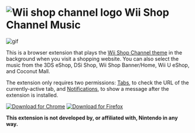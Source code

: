 # ![Wii shop channel logo](https://raw.githubusercontent.com/corbindavenport/wii-shop-extension/master/img/icon48.png) Wii Shop Channel Music

![gif](https://user-images.githubusercontent.com/42038239/152281142-e85c6313-b506-4bce-8d16-c82f9151892f.gif)


This is a browser extension that plays the [Wii Shop Channel theme](https://www.youtube.com/watch?v=yyjUmv1gJEg) in the background when you visit a shopping website. You can also select the music from the 3DS eShop, DSi Shop, Wii Shop Banner/Home, Wii U eShop, and Coconut Mall.

The extension only requires two permissions: [Tabs](https://developer.mozilla.org/en-US/docs/Mozilla/Add-ons/WebExtensions/API/tabs), to check the URL of the currently-active tab, and [Notifications](https://developer.mozilla.org/en-US/docs/Mozilla/Add-ons/WebExtensions/user_interface/Notifications), to show a message after the extension is installed.

[![Download for Chrome](https://corbin.io/img/chrome-button.png)](https://chrome.google.com/webstore/detail/camjnljbmplngaalikoefoibonimfhkd) [![Download for Firefox](https://corbin.io/img/firefox-button.png)](https://addons.mozilla.org/en-US/firefox/addon/wii-shop-channel/)

**This extension is not developed by, or affiliated with, Nintendo in any way.**
